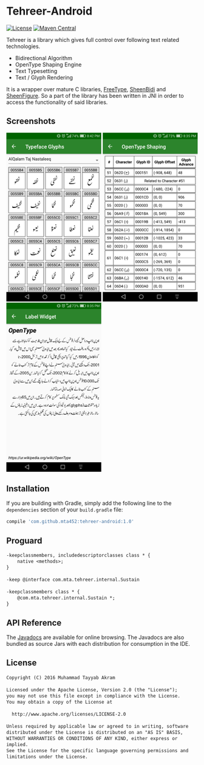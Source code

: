 # Tehreer-Android
[![License](https://img.shields.io/badge/License-Apache%202.0-blue.svg)](https://opensource.org/licenses/Apache-2.0)
[![Maven Central](https://img.shields.io/maven-central/v/com.github.mta452/tehreer-android.svg)](http://search.maven.org/#search%7Cga%7C1%7Cg%3A%22com.github.mta452%22%20AND%20a%3A%22tehreer-android%22)

Tehreer is a library which gives full control over following text related technologies.

* Bidirectional Algorithm
* OpenType Shaping Engine
* Text Typesetting
* Text / Glyph Rendering

It is a wrapper over mature C libraries, [FreeType](https://www.freetype.org), [SheenBidi](https://github.com/mta452/SheenBidi) and [SheenFigure](https://github.com/mta452/SheenFigure). So a part of the library has been written in JNI in order to access the functionality of said libraries.

## Screenshots
<img src="./screenshots/001.png" width="250"> <img src="./screenshots/002.png" width="250"> <img src="./screenshots/003.png" width="250">

## Installation
If you are building with Gradle, simply add the following line to the `dependencies` section of your `build.gradle` file:

```groovy
compile 'com.github.mta452:tehreer-android:1.0'
```

## Proguard
```
-keepclassmembers, includedescriptorclasses class * {
    native <methods>;
}

-keep @interface com.mta.tehreer.internal.Sustain

-keepclassmembers class * {
    @com.mta.tehreer.internal.Sustain *;
}
```

## API Reference
The [Javadocs](https://mta452.github.io/Tehreer-Android/apidocs/) are available for online browsing. The Javadocs are also bundled as source Jars with each distribution for consumption in the IDE.

## License
```
Copyright (C) 2016 Muhammad Tayyab Akram

Licensed under the Apache License, Version 2.0 (the "License");
you may not use this file except in compliance with the License.
You may obtain a copy of the License at

  http://www.apache.org/licenses/LICENSE-2.0

Unless required by applicable law or agreed to in writing, software
distributed under the License is distributed on an "AS IS" BASIS,
WITHOUT WARRANTIES OR CONDITIONS OF ANY KIND, either express or implied.
See the License for the specific language governing permissions and
limitations under the License.
```
